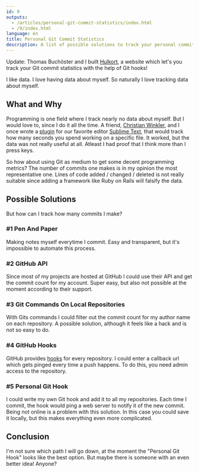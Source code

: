 ```yaml
---
id: 9
outputs:
  - /articles/personal-git-commit-statistics/index.html
  - /9/index.html
language: en
title: Personal Git Commit Statistics
description: A list of possible solutions to track your personal commit statistics
---
```


Update&#58; Thomas Buchöster and I built [Hulkort][5], a website which let's you track your Git commit statistics with the help of Git hooks!

I like data.
I love having data about myself.
So naturally I love tracking data about myself.

## What and Why
Programming is one field where I track nearly no data about myself. But I would love to, since I do it all the time. A friend, [Christian Winkler][4], and I once wrote a [plugin][1] for our favorite editor [Sublime Text][2], that would track how many seconds you spend working on a specific file. It worked, but the data was not really useful at all. Atleast I had proof that I think more than I press keys.

So how about using Git as medium to get some decent programming metrics? The number of commits one makes is in my opinion the most representative one. Lines of code added / changed / deleted is not really suitable since adding a framework like Ruby on Rails will falsify the data.

## Possible Solutions
But how can I track how many commits I make?

### #1 Pen And Paper
Making notes myself everytime I commit. Easy and transparent, but it's impossible to automate this process.

### #2 GitHub API
Since most of my projects are hosted at GitHub I could use their API and get the commit count for my account. Super easy, but also not possible at the moment according to their support.

### #3 Git Commands On Local Repositories
With Gits commands I could filter out the commit count for my author name on each repository. A possible solution, although it feels like a hack and is not so easy to do.

### #4 GitHub Hooks
GitHub provides [hooks][3] for every repository. I could enter a callback url which gets pinged every time a push happens. To do this, you need admin access to the repository.

### #5 Personal Git Hook
I could write my own Git hook and add it to all my repositories. Each time I commit, the hook would ping a web server to notify it of the new commit. Being not online is a problem with this solution. In this case you could save it locally, but this makes everything even more complicated.

## Conclusion
I'm not sure which path I will go down, at the moment the "Personal Git Hook" looks like the best option. But maybe there is someone with an even better idea! Anyone?

[1]: http://www.sublimetext.com/forum/viewtopic.php?f=5&t=961
[2]: http://www.sublimetext.com/
[3]: http://help.github.com/post-receive-hooks/
[4]: http://cwinkler.multimediatechnology.at/
[5]: http://hulkort.herokuapp.com/
